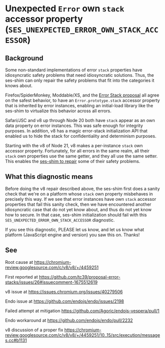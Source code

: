 # Unexpected `Error` own `stack` accessor property (`SES_UNEXPECTED_ERROR_OWN_STACK_ACCESSOR`)

## Background

Some non-standard implementations of error `stack` properties have idiosyncratic safety problems that need idiosyncratic solutions. Thus, the ses-shim can only repair the safety problems that fit into the categories it knows about.

Firefox/SpiderMonkey, Moddable/XS, and the [Error Stack proposal](https://github.com/tc39/proposal-error-stacks/issues/26) all agree on the safest behavior, to have an `Error.prototype.stack` accessor property that is inherited by error instances, enabling an initial-load library like the ses-shim to virtualize this behavior across all errors.

Safari/JSC and v8 up through Node 20 both have `stack` appear as an own data property on error instances. This was safe enough for integrity purposes. In addition, v8 has a magic error-stack initialization API that enabled us to hide the stack for confidentiality and determinism purposes.

Starting with the v8 of Node 21, v8 makes a per-instance `stack` own accessor property. Fortunately, for all errors in the same realm, all their `stack` own properties use the same getter, and they all use the same setter. This enables the [ses-shim to repair](https://github.com/endojs/endo/pull/2232) some of their safety problems.

## What this diagnostic means

Before doing the v8 repair described above, the ses-shim first does a sanity check that we're on a platform whose `stack` own property misbehaves in precisely this way. If we see that error instances have own `stack` accessor properties that fail this sanity check, then we have encountered another idiosyncratic case that do not yet know about, and thus do not yet know how to secure. In that case, ses-shim initialization should fail with this `SES_UNEXPECTED_ERROR_OWN_STACK_ACCESSOR` diagnostic.

If you see this diagnostic, PLEASE let us know, and let us know what platform (JavaScript engine and version) you saw this on. Thanks!

## See

Root cause at https://chromium-review.googlesource.com/c/v8/v8/+/4459251

First reported at https://github.com/tc39/proposal-error-stacks/issues/26#issuecomment-1675512619

v8 issue at https://issues.chromium.org/issues/40279506

Endo issue at https://github.com/endojs/endo/issues/2198

Failed attempt at mitigation https://github.com/Agoric/endojs-vespera/pull/1

Endo workaround at https://github.com/endojs/endo/pull/2232

v8 discussion of a proper fix https://chromium-review.googlesource.com/c/v8/v8/+/4459251/10..15/src/execution/messages.cc#b1131
